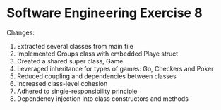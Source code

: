 # Software Engineering Exercise 8

Changes:

1. Extracted several classes from main file
2. Implemented Groups class with embedded Playe struct
3. Created a shared super class, Game
4. Leveraged inheritance for types of games: Go, Checkers and Poker
5. Reduced coupling and dependencies between classes
6. Increased class-level cohesion
7. Adhered to single-responsibility principle
8. Dependency injection into class constructors and methods
